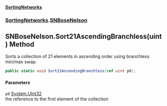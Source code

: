 #### [SortingNetworks](./index.md 'index')
### [SortingNetworks](./SortingNetworks.md 'SortingNetworks').[SNBoseNelson](./SortingNetworks-SNBoseNelson.md 'SortingNetworks.SNBoseNelson')
## SNBoseNelson.Sort21AscendingBranchless(uint) Method
Sorts a collection of 21 elements in ascending order using branchless min/max swap.  
```csharp
public static void Sort21AscendingBranchless(ref uint p0);
```
#### Parameters
<a name='SortingNetworks-SNBoseNelson-Sort21AscendingBranchless(uint)-p0'></a>
`p0` [System.UInt32](https://docs.microsoft.com/en-us/dotnet/api/System.UInt32 'System.UInt32')  
the reference to the first element of the collection  
  
